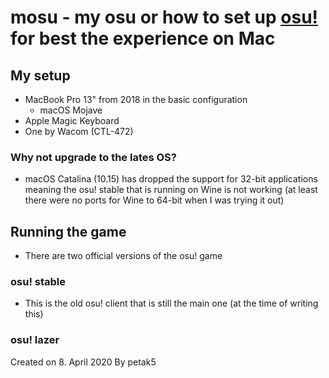 # mosu - my osu or how to set up [osu!](https://osu.ppy.sh) for best the experience on Mac

## My setup
- MacBook Pro 13" from 2018 in the basic configuration
    - macOS Mojave
- Apple Magic Keyboard
- One by Wacom (CTL-472)

### Why not upgrade to the lates OS?
- macOS Catalina (10.15) has dropped the support for 32-bit applications meaning the osu! stable that is running on Wine is not working (at least there were no ports for Wine to 64-bit when I was trying it out)

## Running the game
- There are two official versions of the osu! game

### osu! stable
- This is the old osu! client that is still the main one (at the time of writing this)
### osu! lazer



Created on 8. April 2020
By petak5